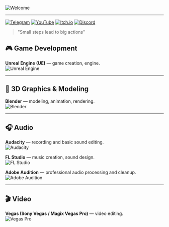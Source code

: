 ![Welcome](https://readme-typing-svg.herokuapp.com/?lines=Welcome+to+my+GitHub!;I+love+game+dev;%F0%9F%91%BD&center=true&width=380&height=32)

---

[![Telegram](https://img.shields.io/badge/-Telegram-0088cc?style=flat-square&logo=telegram)](https://t.me/iddqd_ab)
[![YouTube](https://img.shields.io/badge/-YouTube-red?style=flat-square&logo=youtube)](https://www.youtube.com/@NotUnrealEngineer)
[![Itch.io](https://img.shields.io/badge/-Itch.io-fa5c5c?style=flat-square&logo=itch-io&logoColor=white)](https://pdagames.itch.io)
[![Discord](https://img.shields.io/badge/-Discord-5865F2?style=flat-square&logo=discord&logoColor=white)](https://discord.com/users/game_caster)
> "Small steps lead to big actions"
## 🎮 Game Development

**Unreal Engine (UE)** — game creation, engine.  
![Unreal Engine](https://img.shields.io/badge/-Unreal%20Engine-313131?style=flat-square&logo=unreal-engine&logoColor=white)

---

## 🎨 3D Graphics & Modeling

**Blender** — modeling, animation, rendering.  
![Blender](https://img.shields.io/badge/-Blender-f5792a?style=flat-square&logo=blender&logoColor=white)

---

## 🎧 Audio

**Audacity** — recording and basic sound editing.  
![Audacity](https://img.shields.io/badge/-Audacity-0000CC?style=flat-square&logo=audacity&logoColor=white)

**FL Studio** — music creation, sound design.  
![FL Studio](https://img.shields.io/badge/-FL%20Studio-ff8000?style=flat-square&logo=fl-studio&logoColor=white)

**Adobe Audition** — professional audio processing and cleanup.  
![Adobe Audition](https://img.shields.io/badge/-Adobe%20Audition-00e6e6?style=flat-square&logo=adobe-audition&logoColor=white)

---

## 🎬 Video

**Vegas (Sony Vegas / Magix Vegas Pro)** — video editing.  
![Vegas Pro](https://img.shields.io/badge/-Vegas%20Pro-1a1a1a?style=flat-square&logo=vegas&logoColor=white)
